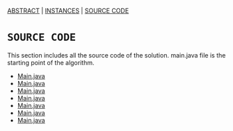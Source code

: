 [ABSTRACT](/README.md) | [INSTANCES](/Instances/Readme.md)  | [SOURCE CODE](/SourceCode/ReadMe.md)

`SOURCE CODE`
====================

This section includes all the source code of the solution. main.java file is the starting point of the algorithm.

- [Main.java](/SourceCode/Main.java)
- [Main.java](/SourceCode/Main.java)
- [Main.java](/SourceCode/Main.java)
- [Main.java](/SourceCode/Main.java)
- [Main.java](/SourceCode/Main.java)
- [Main.java](/SourceCode/Main.java)
- [Main.java](/SourceCode/Main.java)
